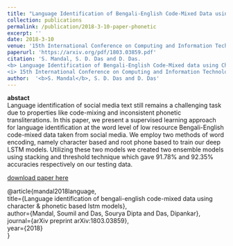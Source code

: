 ```yaml
---
title: "Language Identification of Bengali-English Code-Mixed Data using Character & Phonetic based LSTM Models"
collection: publications
permalink: /publication/2018-3-10-paper-phonetic
excerpt: ''
date: 2018-3-10
venue: '15th International Conference on Computing and Information Technology, Bangkok, Thailand (accepted)'
paperurl: 'https://arxiv.org/pdf/1803.03859.pdf'
citation: 'S. Mandal, S. D. Das and D. Das. 
<b> Language Identification of Bengali-English Code-Mixed data using Character & Phonetic based LSTM Models </b>. 
<i> 15th International Conference on Computing and Information Technology, Bangkok, Thailand (accepted) </i> (2018).'
author:  '<b>S. Mandal</b>, S. D. Das and D. Das'
---
```

<b>abstact</b><br>
Language identification of social media text still remains a challenging task due to properties like code-mixing and inconsistent phonetic transliterations. In this paper, we present a supervised learning approach for language identification at the word level of low resource Bengali-English code-mixed data taken from social media. We employ two methods of word encoding, namely character based and root phone based to train our deep LSTM models. Utilizing these two models we created two ensemble models using stacking and threshold technique which gave 91.78% and 92.35% accuracies respectively on our testing data.

[download paper here](https://arxiv.org/pdf/1803.03859.pdf)

@article{mandal2018language, <br>
  title={Language identification of bengali-english code-mixed data using character \& phonetic based lstm models}, <br>
  author={Mandal, Soumil and Das, Sourya Dipta and Das, Dipankar}, <br>
  journal={arXiv preprint arXiv:1803.03859}, <br>
  year={2018} <br>
}
